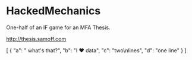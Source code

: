 # HackedMechanics
One-half of an IF game for an MFA Thesis.

http://thesis.samoff.com

[
  {
    "a": "   what's that?",
    "b": "I ♥ data",
    "c": "two\nlines",
    "d": "one line"
  }
]
